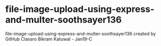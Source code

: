 # file-image-upload-using-express-and-multer-soothsayer136
file-image-upload-using-express-and-multer-soothsayer136 created by GitHub Classro
Bikram Katuwal - Jan19-C

